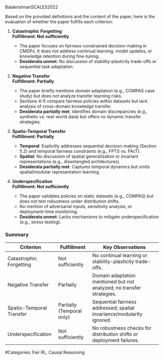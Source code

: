 BalakrishnanSCALES2022

Based on the provided definitions and the content of the paper, here is the evaluation of whether the paper fulfills each criterion:

1. **Catastrophic Forgetting**  
   **Fulfillment: Not sufficiently**  
   - The paper focuses on fairness-constrained decision-making in CMDPs. It does not address continual learning, model updates, or knowledge retention during fine-tuning.  
   - **Desiderata unmet**: No discussion of stability-plasticity trade-offs or sequential task adaptation.

2. **Negative Transfer**  
   **Fulfillment: Partially**  
   - The paper briefly mentions domain adaptation (e.g., COMPAS case study) but does not analyze transfer learning risks.  
   - Sections 4–5 compare fairness policies *within* datasets but lack analysis of cross-domain knowledge transfer.  
   - **Desiderata partially met**: Identifies domain discrepancies (e.g., synthetic vs. real-world data) but offers no dynamic transfer strategies.

3. **Spatio-Temporal Transfer**  
   **Fulfillment: Partially**  
   - **Temporal**: Explicitly addresses sequential decision-making (Section 5.2) and temporal fairness constraints (e.g., FPTS vs. FAcT).  
   - **Spatial**: No discussion of spatial generalization or invariant representations (e.g., disentangled architectures).  
   - **Desiderata partially met**: Captures temporal dynamics but omits spatial/modular representation learning.

4. **Underspecification**  
   **Fulfillment: Not sufficiently**  
   - The paper validates policies on static datasets (e.g., COMPAS) but does not test robustness under distribution shifts.  
   - No mention of adversarial inputs, sensitivity analysis, or deployment-time monitoring.  
   - **Desiderata unmet**: Lacks mechanisms to mitigate underspecification (e.g., stress testing).

### Summary
| **Criterion**               | **Fulfillment**       | Key Observations                                                                 |
|-----------------------------|-----------------------|----------------------------------------------------------------------------------|
| Catastrophic Forgetting     | Not sufficiently      | No continual learning or stability-plasticity trade-offs.                        |
| Negative Transfer           | Partially             | Domain adaptation mentioned but not analyzed; no transfer strategies.            |
| Spatio-Temporal Transfer    | Partially (Temporal only) | Sequential fairness addressed; spatial invariance/modularity ignored.        |
| Underspecification          | Not sufficiently      | No robustness checks for distribution shifts or deployment failures.             |

#Categories: Fair RL, Causal Reasoning